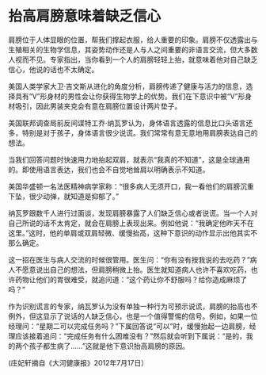 # 抬高肩膀意味着缺乏信心

肩膀位于人体显眼的位置，帮我们撑起衣服，给人重要的印象。肩膀不仅透露出与生殖相关的生物学信息，其姿势动作还是人与人之间重要的非语言交流，但大多数人视而不见。专家指出，当你看到一个人的肩膀轻轻上抬，就意味着他对自己缺乏信心，他说的话也不太确定。

美国人类学家大卫·吉文斯从进化的角度分析，肩膀传递了健康与活力的信息，选择具有“V”形身材的男性会让你获得生物学上的优势。我们在下意识中被“V”形身材吸引，因此男装夹克会有意在肩膀位置设计两片垫子。

美国联邦调查局前反间谍特工乔·纳瓦罗认为，身体语言透露的信息比口头语言还多，特别是对于孩子，身体语言很少说谎。我们常常有意无意地用肩膀表达自己的想法。

当我们回答问题时快速用力地抬起双肩，就表示“我真的不知道”，这是全球通用的。即使用语言表达，我们也会不自觉地耸肩以明确表示不知道。

美国华盛顿一名法医精神病学家称：“很多病人无须开口，我一看他们的肩膀沉重下坠，很少动弹，就知道是抑郁了。”

纳瓦罗跟数千人进行过面谈，发现肩膀暴露了人们缺乏信心或者说谎。当一个人对自己所说的话不太肯定，就会在肩膀上表现出来。例如他说：“我确定他昨天不在这里。”这时，他的单肩或双肩轻微、缓慢抬高，这种下意识的动作显示出他其实不那么确定。

这一招在医生与病人交流的时候很管用。医生问：“你有没有按我说的去吃药？”病人不愿意说出自己的想法，但肩膀稍微上抬。医生就知道病人也许不喜欢吃药，也许药物让他们的胃很难受，就追问道：“这个药让你不舒服吗？给你造成麻烦了吗？”

作为识别谎言的专家，纳瓦罗认为没有单独一种行为可预示说谎，肩膀的抬高也不例外，但这显示了说话的人缺乏信心，也是一个值得警惕的信号。例如，如果一位经理问：“星期二可以完成任务吗？”下属回答说“可以”时，缓慢抬起一边肩膀，经理应该接着追问：“完成任务有什么困难没有？”然后就会听到下属说：“是的，我的两个孩子都生病了……”这就是他下意识抬高肩膀的原因。

(庄妃轩摘自《大河健康报》2012年7月17日）